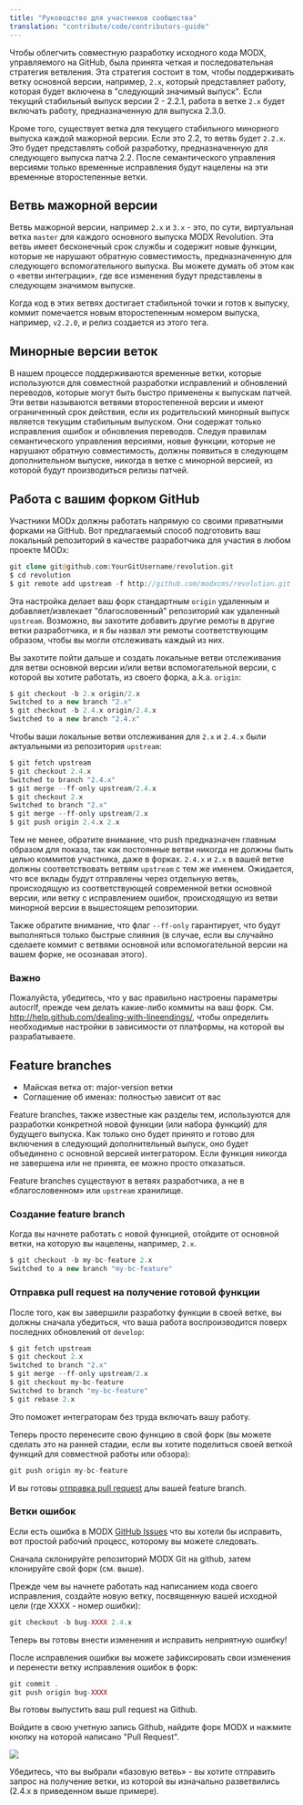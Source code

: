 ```yaml
---
title: "Руководство для участников сообщества"
translation: "contribute/code/contributors-guide"
---
```


Чтобы облегчить совместную разработку исходного кода MODX, управляемого на GitHub, была принята четкая и последовательная стратегия ветвления. Эта стратегия состоит в том, чтобы поддерживать ветку основной версии, например, `2.x`, который представляет работу, которая будет включена в "следующий значимый выпуск". Если текущий стабильный выпуск версии 2 - 2.2.1, работа в ветке `2.x` будет включать работу, предназначенную для выпуска 2.3.0.

Кроме того, существует ветка для текущего стабильного минорного выпуска каждой мажорной версии. Если это 2.2, то ветвь будет `2.2.x`. Это будет представлять собой разработку, предназначенную для следующего выпуска патча 2.2. После семантического управления версиями только временные исправления будут нацелены на эти временные второстепенные ветки.

## Ветвь мажорной версии

Ветвь мажорной версии, например `2.x` и `3.x` - это, по сути, виртуальная ветка `master` для каждого основного выпуска MODX Revolution. Эта ветвь имеет бесконечный срок службы и содержит новые функции, которые не нарушают обратную совместимость, предназначенную для следующего вспомогательного выпуска. Вы можете думать об этом как о «ветви интеграции», где все изменения будут представлены в следующем значимом выпуске.

Когда код в этих ветвях достигает стабильной точки и готов к выпуску, коммит помечается новым второстепенным номером выпуска, например, `v2.2.0`, и релиз создается из этого тега.

## Минорные версии веток

В нашем процессе поддерживаются временные ветки, которые используются для совместной разработки исправлений и обновлений переводов, которые могут быть быстро применены к выпускам патчей. Эти ветви называются ветвями второстепенной версии и имеют ограниченный срок действия, если их родительский минорный выпуск является текущим стабильным выпуском. Они содержат только исправления ошибок и обновления переводов. Следуя правилам семантического управления версиями, новые функции, которые не нарушают обратную совместимость, должны появиться в следующем дополнительном выпуске, никогда в ветке с минорной версией, из которой будут производиться релизы патчей.

## Работа с вашим форком GitHub

Участники MODx должны работать напрямую со своими приватными форками на GitHub. Вот предлагаемый способ подготовить ваш локальный репозиторий в качестве разработчика для участия в любом проекте MODx:

``` php
git clone git@github.com:YourGitUsername/revolution.git
$ cd revolution
$ git remote add upstream -f http://github.com/modxcms/revolution.git
```

Эта настройка делает ваш форк стандартным `origin` удаленным и добавляет/извлекает "благословенный" репозиторий как удаленный `upstream`. Возможно, вы захотите добавить другие ремоты в другие ветки разработчика, и я бы назвал эти ремоты соответствующим образом, чтобы вы могли отслеживать каждый из них.

Вы захотите пойти дальше и создать локальные ветви отслеживания для ветви основной версии и/или ветви вспомогательной версии, с которой вы хотите работать, из своего форка, a.k.a. `origin`:

 ``` php
$ git checkout -b 2.x origin/2.x
Switched to a new branch "2.x"
$ git checkout -b 2.4.x origin/2.4.x
Switched to a new branch "2.4.x"
```

Чтобы ваши локальные ветви отслеживания для `2.x` и `2.4.x` были актуальными из репозитория `upstream`:

 ``` php
$ git fetch upstream
$ git checkout 2.4.x
Switched to branch "2.4.x"
$ git merge --ff-only upstream/2.4.x
$ git checkout 2.x
Switched to branch "2.x"
$ git merge --ff-only upstream/2.x
$ git push origin 2.4.x 2.x
```

Тем не менее, обратите внимание, что push предназначен главным образом для показа, так как постоянные ветви никогда не должны быть целью коммитов участника, даже в форках. `2.4.x` и `2.x` в вашей ветке должны соответствовать ветвям `upstream` с тем же именем. Ожидается, что все вклады будут отправлены через отдельную ветвь, происходящую из соответствующей современной ветки основной версии, или ветку с исправлением ошибок, происходящую из ветви минорной версии в вышестоящем репозитории.

Также обратите внимание, что флаг `--ff-only` гарантирует, что будут выполняться только быстрые слияния (в случае, если вы случайно сделаете коммит с ветвями основной или вспомогательной версии на вашем форке, не осознавая этого).

### Важно

Пожалуйста, убедитесь, что у вас правильно настроены параметры autocrlf, прежде чем делать какие-либо коммиты на ваш форк. См. <http://help.github.com/dealing-with-lineendings/>, чтобы определить необходимые настройки в зависимости от платформы, на которой вы разрабатываете.

## Feature branches

- Майская ветка от: major-version ветки
- Соглашение об именах: полностью зависит от вас

Feature branches, также известные как разделы тем, используются для разработки конкретной новой функции (или набора функций) для будущего выпуска. Как только оно будет принято и готово для включения в следующий дополнительный выпуск, оно будет объединено с основной версией интегратором. Если функция никогда не завершена или не принята, ее можно просто отказаться.

Feature branches существуют в ветвях разработчика, а не в «благословенном» или `upstream` хранилище.

### Создание feature branch

Когда вы начнете работать с новой функцией, отойдите от основной ветки, на которую вы нацелены, например, `2.x`.

 ``` php
$ git checkout -b my-bc-feature 2.x
Switched to a new branch "my-bc-feature"
```

### Отправка pull request на получение готовой функции

После того, как вы завершили разработку функции в своей ветке, вы должны сначала убедиться, что ваша работа воспроизводится поверх последних обновлений от `develop`:

``` php
$ git fetch upstream
$ git checkout 2.x
Switched to branch "2.x"
$ git merge --ff-only upstream/2.x
$ git checkout my-bc-feature
Switched to branch "my-bc-feature"
$ git rebase 2.x
```

Это поможет интеграторам без труда включать вашу работу.

Теперь просто перенесите свою функцию в свой форк (вы можете сделать это на ранней стадии, если вы хотите поделиться своей веткой функций для совместной работы или обзора):

``` php
git push origin my-bc-feature
```

И вы готовы [отправка pull request](http://help.github.com/pull-requests/) длы вашей feature branch.

### Ветки ошибок

Если есть ошибка в MODX [GitHub Issues](https://github.com/modxcms/revolution/issues) что вы хотели бы исправить, вот простой рабочий процесс, которому вы можете следовать.

Сначала склонируйте репозиторий MODX Git на github, затем клонируйте свой форк (см. выше).

Прежде чем вы начнете работать над написанием кода своего исправления, создайте новую ветку, посвященную вашей исходной цели (где XXXX - номер ошибки):

 ``` php
git checkout -b bug-XXXX 2.4.x
```

Теперь вы готовы внести изменения и исправить неприятную ошибку!

После исправления ошибки вы можете зафиксировать свои изменения и перенести ветку исправления ошибок в форк:

 ``` php
git commit .
git push origin bug-XXXX
```

Вы готовы выпустить ваш pull request на Github.

Войдите в свою учетную запись Github, найдите форк MODX и нажмите кнопку на которой написано "Pull Request".

![](/download/attachments/33948128/github_modx_pull_request.jpg?version=1&modificationDate=1370290791000)

Убедитесь, что вы выбрали «базовую ветвь» - вы хотите отправить запрос на получение ветки, из которой вы изначально разветвились (2.4.x в приведенном выше примере).

